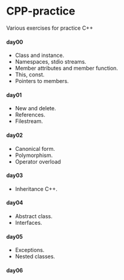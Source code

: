 # CPP-practice
Various exercises for practice C++

#### day00
 - Class and instance.
 - Namespaces, stdio streams.
 - Member attributes and member function.
 - This, const.
 - Pointers to members.
#### day01
 - New and delete.
 - References.
 - Filestream.
#### day02
 - Canonical form.
 - Polymorphism.
 - Operator overload
#### day03
 - Inheritance C++.
#### day04
 - Abstract class.
 - Interfaces.
 #### day05
 - Exceptions.
 - Nested classes.
  #### day06
  
